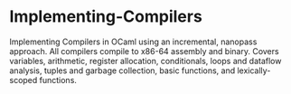 # Implementing-Compilers
Implementing Compilers in OCaml using an incremental, nanopass approach. All compilers compile to x86-64 assembly and binary. Covers variables, arithmetic, register allocation, conditionals, loops and dataflow analysis, tuples and garbage collection, basic functions, and lexically-scoped functions.

